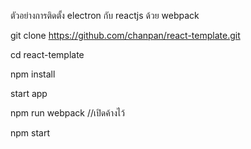 ตัวอย่างการติดตั้ง electron กับ reactjs ด้วย webpack

git clone https://github.com/chanpan/react-template.git

cd react-template

npm install

start app 

npm run webpack  //เปิดค้างไว้

npm start 


